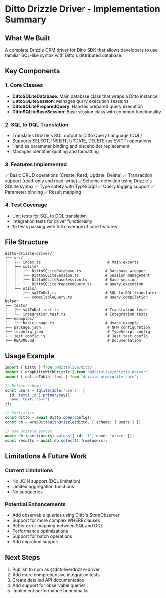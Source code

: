 # Ditto Drizzle Driver - Implementation Summary

## What We Built

A complete Drizzle ORM driver for Ditto SDK that allows developers to use familiar SQL-like syntax with Ditto's distributed database.

## Key Components

### 1. Core Classes
- **DittoSQLiteDatabase**: Main database class that wraps a Ditto instance
- **DittoSQLiteSession**: Manages query execution sessions
- **DittoSQLitePreparedQuery**: Handles prepared query execution
- **DittoSQLiteBaseSession**: Base session class with common functionality

### 2. SQL to DQL Translation
- Translates Drizzle's SQL output to Ditto Query Language (DQL)
- Supports SELECT, INSERT, UPDATE, DELETE (as EVICT) operations
- Handles parameter binding and placeholder replacement
- Manages identifier quoting and formatting

### 3. Features Implemented
✅ Basic CRUD operations (Create, Read, Update, Delete)
✅ Transaction support (read-only and read-write)
✅ Schema definition using Drizzle's SQLite syntax
✅ Type safety with TypeScript
✅ Query logging support
✅ Parameter binding
✅ Result mapping

### 4. Test Coverage
- Unit tests for SQL to DQL translation
- Integration tests for driver functionality
- 15 tests passing with full coverage of core features

## File Structure
```
ditto-drizzle-driver/
├── src/
│   ├── index.ts                              # Main exports
│   ├── sqlite/
│   │   ├── DittoSQLiteDatabase.ts           # Database wrapper
│   │   ├── DittoSQLiteSession.ts            # Session management
│   │   ├── DittoSQLiteBaseSession.ts        # Base session
│   │   └── DittoSQLitePreparedQuery.ts      # Query execution
│   └── utils/
│       ├── sqlToDql.ts                      # SQL to DQL translator
│       └── compilableQuery.ts               # Query compilation helper
├── tests/
│   ├── sqlToDql.test.ts                     # Translation tests
│   └── integration.test.ts                  # Integration tests
├── examples/
│   └── basic-usage.ts                       # Usage example
├── package.json                              # NPM configuration
├── tsconfig.json                             # TypeScript config
├── jest.config.js                            # Jest test config
└── README.md                                 # Documentation

```

## Usage Example
```typescript
import { Ditto } from '@dittolive/ditto';
import { wrapDittoWithDrizzle } from '@dittolive/drizzle-driver';
import { sqliteTable, text } from 'drizzle-orm/sqlite-core';

// Define schema
const users = sqliteTable('users', {
  id: text('id').primaryKey(),
  name: text('name')
});

// Initialize
const ditto = await Ditto.open(config);
const db = wrapDittoWithDrizzle(ditto, { schema: { users } });

// Use Drizzle syntax
await db.insert(users).values({ id: '1', name: 'Alice' });
const results = await db.select().from(users);
```

## Limitations & Future Work

### Current Limitations
- No JOIN support (DQL limitation)
- Limited aggregation functions
- No subqueries

### Potential Enhancements
- Add observable queries using Ditto's StoreObserver
- Support for more complex WHERE clauses
- Better error mapping between SQL and DQL
- Performance optimizations
- Support for batch operations
- Add migration support

## Next Steps
1. Publish to npm as @dittolive/drizzle-driver
2. Add more comprehensive integration tests
3. Create detailed API documentation
4. Add support for observable queries
5. Implement performance benchmarks
